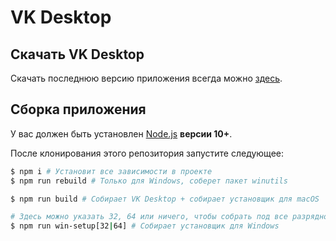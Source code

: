 # VK Desktop

## Скачать VK Desktop

Скачать последнюю версию приложения всегда можно [здесь](https://github.com/danyadev/vk-desktop/releases).

## Сборка приложения

У вас должен быть установлен [Node.js](http://nodejs.org) **версии 10+**.

После клонирования этого репозитория запустите следующее:

``` bash
$ npm i # Установит все зависимости в проекте
$ npm run rebuild # Только для Windows, соберет пакет winutils

$ npm run build # Собирает VK Desktop + собирает установщик для macOS

# Здесь можно указать 32, 64 или ничего, чтобы собрать под все разрядности
$ npm run win-setup[32|64] # Собирает установщик для Windows
```
